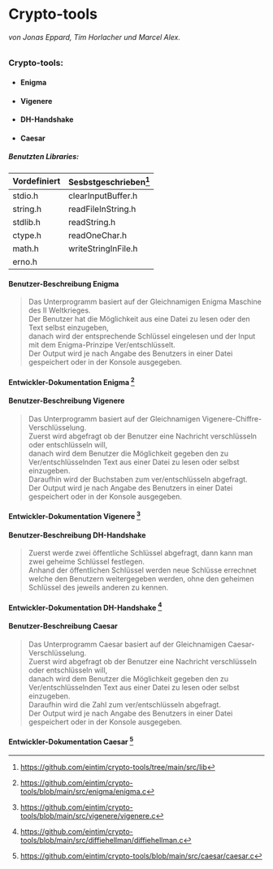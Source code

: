 # **Crypto-tools**
###### *von Jonas Eppard, Tim Horlacher und Marcel Alex.*

### Crypto-tools:
* #### Enigma 
* #### Vigenere
* #### DH-Handshake
* #### Caesar



##### Benutzten Libraries: 
Vordefiniert | Sesbstgeschrieben[^1]
------------ | -----------------
stdio.h      | clearInputBuffer.h
string.h     | readFileInString.h
stdlib.h     | readString.h
ctype.h      | readOneChar.h
math.h       | writeStringInFile.h
erno.h       |

#### Benutzer-Beschreibung Enigma 
> Das Unterprogramm basiert auf der Gleichnamigen Enigma Maschine des II Weltkrieges.\
> Der Benutzer hat die Möglichkeit aus eine Datei zu lesen oder den Text selbst einzugeben,\
> danach wird der entsprechende Schlüssel eingelesen und der Input mit dem Enigma-Prinzipe Ver/entschlüsselt.\
> Der Output wird je nach Angabe des Benutzers in einer Datei gespeichert oder in der Konsole ausgegeben. 

#### Entwickler-Dokumentation Enigma [^2]
>

#### Benutzer-Beschreibung Vigenere 
> Das Unterprogramm basiert auf der Gleichnamigen  Vigenere-Chiffre-Verschlüsselung.\
> Zuerst wird abgefragt ob der Benutzer eine Nachricht verschlüsseln oder entschlüsseln will,\
> danach wird dem Benutzer  die Möglichkeit gegeben den zu Ver/entschlüsselnden Text aus einer Datei zu lesen oder selbst einzugeben.\
> Daraufhin wird der Buchstaben zum ver/entschlüsseln abgefragt.\
> Der Output wird je nach Angabe des Benutzers in einer Datei gespeichert oder in der Konsole ausgegeben.

#### Entwickler-Dokumentation Vigenere [^3]
>

#### Benutzer-Beschreibung DH-Handshake 
> Zuerst werde zwei öffentliche Schlüssel abgefragt, dann kann man zwei geheime Schlüssel festlegen.\
> Anhand der öffentlichen Schlüssel werden neue Schlüsse errechnet welche den Benutzern weitergegeben werden,
> ohne den geheimen Schlüssel des jeweils anderen zu kennen.

#### Entwickler-Dokumentation DH-Handshake [^4]
>

#### Benutzer-Beschreibung Caesar 
> Das Unterprogramm Caesar basiert auf der Gleichnamigen Caesar-Verschlüsselung.\
> Zuerst wird abgefragt ob der Benutzer eine Nachricht verschlüsseln oder entschlüsseln will,\
> danach wird dem Benutzer  die Möglichkeit gegeben den zu Ver/entschlüsselnden Text aus einer Datei zu lesen oder selbst einzugeben.\
> Daraufhin wird die Zahl zum ver/entschlüsseln abgefragt.\
> Der Output wird je nach Angabe des Benutzers in einer Datei gespeichert oder in der Konsole ausgegeben.

#### Entwickler-Dokumentation Caesar [^5]
>
>
>[^1]:https://github.com/eintim/crypto-tools/tree/main/src/lib
>[^2]:https://github.com/eintim/crypto-tools/blob/main/src/enigma/enigma.c
>[^3]:https://github.com/eintim/crypto-tools/blob/main/src/vigenere/vigenere.c
>[^4]:https://github.com/eintim/crypto-tools/blob/main/src/diffiehellman/diffiehellman.c
>[^5]:https://github.com/eintim/crypto-tools/blob/main/src/caesar/caesar.c
        